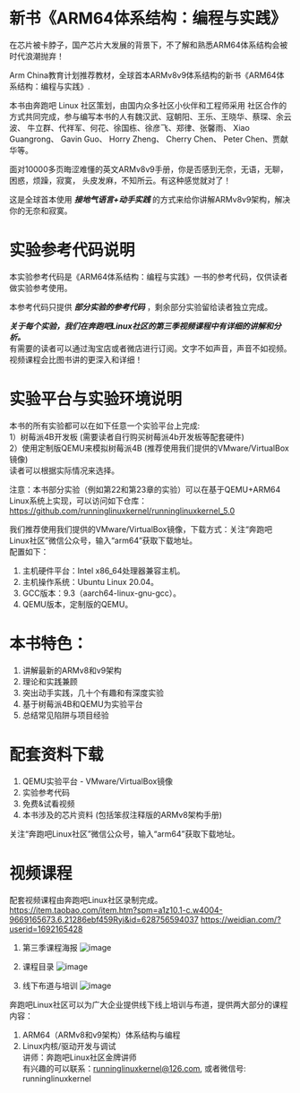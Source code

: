 # 新书《ARM64体系结构：编程与实践》

在芯片被卡脖子，国产芯片大发展的背景下，不了解和熟悉ARM64体系结构会被时代浪潮抛弃！

Arm China教育计划推荐教材，全球首本ARMv8v9体系结构的新书《ARM64体系结构：编程与实践》.

本书由奔跑吧 Linux 社区策划，由国内众多社区小伙伴和工程师采用
社区合作的方式共同完成，参与编写本书的人有魏汉武、寇朝阳、王乐、王晓华、蔡琛、余云波、
牛立群、代祥军、何花、徐国栋、徐彦飞、郑律、张馨雨、 Xiao Guangrong、 Gavin Guo、 
Horry Zheng、 Cherry Chen、 Peter Chen、贾献华等。

面对10000多页晦涩难懂的英文ARMv8v9手册，你是否感到无奈，无语，无聊，困惑，烦躁，寂寞，
头皮发麻，不知所云。有这种感觉就对了！

这是全球首本使用 ***接地气语言+动手实践*** 的方式来给你讲解ARMv8v9架构，解决你的无奈和寂寞。

# 实验参考代码说明

本实验参考代码是《ARM64体系结构：编程与实践》一书的参考代码，仅供读者做实验参考使用。

本参考代码只提供 ***部分实验的参考代码*** ，剩余部分实验留给读者独立完成。

***关于每个实验，我们在奔跑吧Linux社区的第三季视频课程中有详细的讲解和分析。***     
有需要的读者可以通过淘宝店或者微店进行订阅。文字不如声音，声音不如视频。视频课程会比图书讲的更深入和详细！

# 实验平台与实验环境说明

本书的所有实验都可以在如下任意一个实验平台上完成:    
1）树莓派4B开发板 (需要读者自行购买树莓派4b开发板等配套硬件)  
2）使用定制版QEMU来模拟树莓派4B (推荐使用我们提供的VMware/VirtualBox镜像)   
读者可以根据实际情况来选择。

注意：本书部分实验（例如第22和第23章的实验）可以在基于QEMU+ARM64 Linux系统上实现，可以访问如下仓库：    
https://github.com/runninglinuxkernel/runninglinuxkernel_5.0


我们推荐使用我们提供的VMware/VirtualBox镜像，下载方式：关注“奔跑吧Linux社区”微信公众号，输入“arm64”获取下载地址。   
配置如下：
1. 主机硬件平台：Intel x86_64处理器兼容主机。
2. 主机操作系统：Ubuntu Linux 20.04。
3. GCC版本：9.3（aarch64-linux-gnu-gcc）。
4. QEMU版本，定制版的QEMU。  


# 本书特色：
1. 讲解最新的ARMv8和v9架构
2. 理论和实践兼顾
3. 突出动手实践，几十个有趣和有深度实验
4. 基于树莓派4B和QEMU为实验平台
5. 总结常见陷阱与项目经验

# 配套资料下载

1. QEMU实验平台 - VMware/VirtualBox镜像
2. 实验参考代码
3. 免费&试看视频
4. 本书涉及的芯片资料 (包括笨叔注释版的ARMv8架构手册)  

关注“奔跑吧Linux社区”微信公众号，输入“arm64”获取下载地址。


# 视频课程
配套视频课程由奔跑吧Linux社区录制完成。   
https://item.taobao.com/item.htm?spm=a1z10.1-c.w4004-9669165673.6.21286ebf459Ryi&id=628756594037
https://weidian.com/?userid=1692165428

1. 第三季课程海报
![image](https://benshushu.coding.net/p/arm64/d/arm64_programming_practice/git/raw/main/images/1.jpg)

2. 课程目录
![image](https://benshushu.coding.net/p/arm64/d/arm64_programming_practice/git/raw/main/images/2.jpg)

3. 线下布道与培训
![image](https://benshushu.coding.net/p/arm64/d/arm64_programming_practice/git/raw/main/images/3.jpg)

奔跑吧Linux社区可以为广大企业提供线下线上培训与布道，提供两大部分的课程内容：
1. ARM64（ARMv8和v9架构）体系结构与编程  
2. Linux内核/驱动开发与调试  
讲师：奔跑吧Linux社区金牌讲师  
有兴趣的可以联系：runninglinuxkernel@126.com, 或者微信号: runninglinuxkernel
